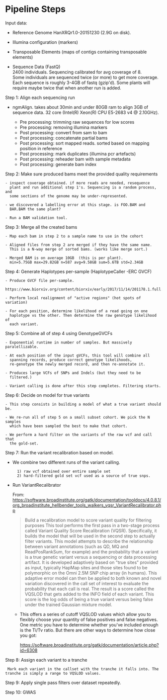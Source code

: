 
Pipeline Steps
==============


Input data:

- Reference Genome HanXRQr1.0-20151230 (2.9G on disk).

- Illumina configuration (markers)

- Transposable Elements (maps of contigs containing transposable elements)

- Sequence Data (FastQ)  
  2400 individuals. Sequencing calibrated for avg coverage of 8.  
  Some individuals are sequenced twice (or more) to get more coverage.  
  Each sequence is roughly 3-4GB of fastq (gzip'd). Some plants will require maybe twice that when another run is added.

Step 1: Align each sequencing run

- ngmAlign. takes about 30min and under 80GB ram to align 3GB of sequence data.
  32 core (Intel(R) Xeon(R) CPU E5-2683 v4 @ 2.10GHz).

    - Pre processing: trimming raw sequences for low scores
    - Pre processing: removing illumina markers
    - Post processing: convert from sam to bam
    - Post processing: concatenate partial bams
    - Post processing: sort mapped reads. sorted based on mapping position in reference
    - Post processing: mark duplicates (illumina pcr artefacts)
    - Post processing: reheader bam with sample metadata
    - Post processing: generate bam index

Step 2: Make sure produced bams meet the provided quality requirements

    - inspect coverage obtained. if more reads are needed, resequence
      plant and run additional step 1's. Sequencing is a random process, and
      some sections of the genome may be under-represented.

    - we discovered a labelling error at this stage. is FOO.BAM and
      BAR.BAM the same plant?

    - Run a BAM validation tool.

Step 3: Merge all the created bams

    - Map each bam in step 2 to a sample name to use in the cohort

    - Aligned files from step 2 are merged if they have the same name.  
      This is a N-way merge of sorted bams. (works like merge sort.)

    - Merged BAM is on average 10GB  (this is per plant).  
      min=5.75GB max=29.82GB n=587 avg=9.58GB sum=5.6TB std=2.34GB


Step 4: Generate Haplotypes per-sample (HaplotypeCaller -ERC GVCF)

    - Produce GVCF file per-sample.  
      https://www.biorxiv.org/content/biorxiv/early/2017/11/14/201178.1.full.pdf

    - Perform local realignment of "active regions" (hot spots of variation)

    - For each position, determine likelihood of a read going on one
      haplotype vs the other. Then determine the raw genotype likelihood of
      each variant.

Step 5: Combine all of step 4 using GenotypeGVCFs

    - Exponential runtime in number of samples. But massively paralellizable.

    - At each position of the input gVCFs, this tool will combine all
      spanning records, produce correct genotype likelihoods,
      re-genotype the newly merged record, and then re-annotate it.

    - Produces large VCFs of SNPs and Indels (but they need to be
      filtered.)

    - Variant calling is done after this step completes. Filtering starts.

Step 6: Decide on model for true variants

    - This step consists in building a model of what a true variant should be.

    - We re-run all of step 5 on a small subset cohort. We pick the N samples
      which have been sampled the best to make that cohort.

    - We perform a hard filter on the variants of the raw vcf and call that
      the gold-set.

Step 7: Run the variant recalibration based on model.

- We combine two different runs of the variant calling.

        1) raw vcf obtained over entire sample set
        2) hard-filtered gold set vcf used as a source of true snps.

- Run VariantRecalibrator

    From: https://software.broadinstitute.org/gatk/documentation/tooldocs/4.0.8.1/org_broadinstitute_hellbender_tools_walkers_vqsr_VariantRecalibrator.php


    > Build a recalibration model to score variant quality for filtering purposes
This tool performs the first pass in a two-stage process called Variant Quality Score Recalibration (VQSR). Specifically, it builds the model that will be used in the second step to actually filter variants. This model attempts to describe the relationship between variant annotations (such as QD, MQ and ReadPosRankSum, for example) and the probability that a variant is a true genetic variant versus a sequencing or data processing artifact. It is developed adaptively based on "true sites" provided as input, typically HapMap sites and those sites found to be polymorphic on the Omni 2.5M SNP chip array (in humans). This adaptive error model can then be applied to both known and novel variation discovered in the call set of interest to evaluate the probability that each call is real. The result is a score called the VQSLOD that gets added to the INFO field of each variant. This score is the log odds of being a true variant versus being false under the trained Gaussian mixture model.

   - This offers a series of cutoff VQSLOD values which allow you to
     flexibly choose your quantity of false positives and false negatives.
     One metric you have to determine whether you've included enough is the
     Ti/Tv ratio. But there are other ways to determine how close you got:

     https://software.broadinstitute.org/gatk/documentation/article.php?id=6308


Step 8: Assign each variant to a tranche

     Mark each variant in the callset with the tranche it falls into. The tranche is simply a range to VQSLOD values.

Step 9: Apply single pass filters over dataset repeatedly.

Step 10: GWAS

